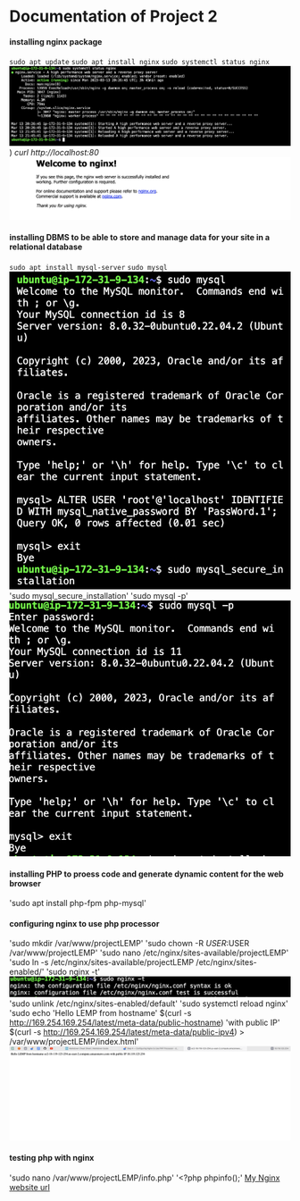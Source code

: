 # Documentation of Project 2

#### installing nginx package
`sudo apt update`
`sudo apt install nginx`
`sudo systemctl status nginx`
![Nginx Status](./images/nginx-status.png))
 *curl http://localhost:80*
 ![Nginx Server Status](./images/nginx-server-status.png)


#### installing DBMS to be able to store and manage data for your site in a relational database
 `sudo apt install mysql-server`
 `sudo mysql`
 ![mysql ouput1](./images/mysql%20password%20output.png)
 'sudo mysql_secure_installation'
 'sudo mysql -p'
 ![mysql server installed](./images/mysql%20server%20installed.png)


#### installing PHP to proess code and generate dynamic content for the web browser
 'sudo apt install php-fpm php-mysql'


#### configuring nginx to use php processor
'sudo mkdir /var/www/projectLEMP'
'sudo chown -R $USER:$USER /var/www/projectLEMP'
'sudo nano /etc/nginx/sites-available/projectLEMP'
'sudo ln -s /etc/nginx/sites-available/projectLEMP /etc/nginx/sites-enabled/'
'sudo nginx -t'
![Checking syntax error](./images/checking%20syntax%20errors.png)
'sudo unlink /etc/nginx/sites-enabled/default'
'sudo systemctl reload nginx'
'sudo echo 'Hello LEMP from hostname' $(curl -s http://169.254.169.254/latest/meta-data/public-hostname) 'with public IP' $(curl -s http://169.254.169.254/latest/meta-data/public-ipv4) > /var/www/projectLEMP/index.html'
![echo text returned](./images/hello%20LEMP%20word.png)


#### testing php with nginx
'sudo nano /var/www/projectLEMP/info.php'
'<?php
phpinfo();'
[My Nginx website url](http://18.119.123.254/info.php)
